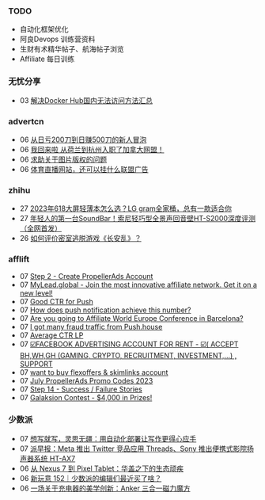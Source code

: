 ### TODO
-  自动化框架优化
-  阿良Devops 训练营资料
-  生财有术精华帖子、航海帖子浏览
-  Affiliate 每日训练

### 无忧分享
<!-- ruyo:START -->
-  03 [解决Docker Hub国内无法访问方法汇总](https://51.ruyo.net/18416.html)<!-- ruyo:END -->

### advertcn
<!-- advertcn:START -->
-  06 [从日亏200刀到日赚500刀的新人冒泡](https://www.advertcn.com/forum.php?mod=viewthread&tid=111098)
-  06 [我回来啦 从荷兰到杭州入职了加拿大网盟！](https://www.advertcn.com/forum.php?mod=viewthread&tid=111097)
-  06 [求助关于图片版权的问题](https://www.advertcn.com/forum.php?mod=viewthread&tid=111092)
-  06 [体育直播网站，还可以挂什么联盟广告](https://www.advertcn.com/forum.php?mod=viewthread&tid=111091)<!-- advertcn:END -->

### zhihu
<!-- zhihu:START -->
-  27 [2023年618大屏轻薄本怎么选？LG gram全家桶，总有一款适合你](http://zhuanlan.zhihu.com/p/632641888?utm_campaign=rss&utm_medium=rss&utm_source=rss&utm_content=title)
-  27 [年轻人的第一台SoundBar！索尼轻巧型全景声回音壁HT-S2000深度评测（全网首发）](http://zhuanlan.zhihu.com/p/630990296?utm_campaign=rss&utm_medium=rss&utm_source=rss&utm_content=title)
-  26 [如何评价密室逃脱游戏《长安乱》？](http://www.zhihu.com/question/563950552/answer/3045961312?utm_campaign=rss&utm_medium=rss&utm_source=rss&utm_content=title)<!-- zhihu:END -->

### afflift
<!-- afflift:START -->
-  07 [Step 2 - Create PropellerAds Account](https://afflift.com/f/threads/step-2-create-propellerads-account.7473/?utm_source=rss&utm_medium=rss)
-  07 [MyLead.global - Join the most innovative affiliate network. Get it on a new level!](https://afflift.com/f/threads/mylead-global-join-the-most-innovative-affiliate-network-get-it-on-a-new-level.2151/?utm_source=rss&utm_medium=rss)
-  07 [Good CTR for Push](https://afflift.com/f/threads/good-ctr-for-push.10968/?utm_source=rss&utm_medium=rss)
-  07 [How does push notification achieve this number?](https://afflift.com/f/threads/how-does-push-notification-achieve-this-number.10924/?utm_source=rss&utm_medium=rss)
-  07 [Are you going to Affiliate World Europe Conference in Barcelona?](https://afflift.com/f/threads/are-you-going-to-affiliate-world-europe-conference-in-barcelona.11238/?utm_source=rss&utm_medium=rss)
-  07 [I got many fraud traffic from Push.house](https://afflift.com/f/threads/i-got-many-fraud-traffic-from-push-house.11206/?utm_source=rss&utm_medium=rss)
-  07 [Average CTR LP](https://afflift.com/f/threads/average-ctr-lp.11135/?utm_source=rss&utm_medium=rss)
-  07 [☑️FACEBOOK ADVERTISING ACCOUNT FOR RENT - ☑️&lpar; ACCEPT BH,WH,GH &lpar;GAMING, CRYPTO, RECRUITMENT, INVESTMENT,...&rpar; , SUPPORT](https://afflift.com/f/threads/%E2%98%91%EF%B8%8Ffacebook-advertising-account-for-rent-%E2%98%91%EF%B8%8F-accept-bh-wh-gh-gaming-crypto-recruitment-investment-support.11021/?utm_source=rss&utm_medium=rss)
-  07 [want to buy flexoffers &amp; skimlinks account](https://afflift.com/f/threads/want-to-buy-flexoffers-skimlinks-account.11241/?utm_source=rss&utm_medium=rss)
-  07 [July PropellerAds Promo Codes 2023](https://afflift.com/f/threads/july-propellerads-promo-codes-2023.11242/?utm_source=rss&utm_medium=rss)
-  07 [Step 14 - Success / Failure Stories](https://afflift.com/f/threads/step-14-success-failure-stories.2951/?utm_source=rss&utm_medium=rss)
-  07 [Galaksion Contest - $4,000 in Prizes!](https://afflift.com/f/threads/galaksion-contest-4-000-in-prizes.11219/?utm_source=rss&utm_medium=rss)<!-- afflift:END -->

### 少数派
<!-- sspai:START -->
-  07 [想写就写，灵思无疆：用自动化部署让写作更得心应手](https://sspai.com/post/80741)
-  07 [派早报：Meta 推出 Twitter 竞品应用 Threads、Sony 推出便携式影院扬声器系统 HT-AX7](https://sspai.com/post/80897)
-  06 [从 Nexus 7 到 Pixel Tablet：华盖之下的生态顽疾](https://sspai.com/prime/story/vintage-tech-stories-google-tablets)
-  06 [新玩意 152｜少数派的编辑们最近买了啥？](https://sspai.com/post/80882)
-  06 [一场关于充电器的美学创新：Anker 三合一磁力魔方](https://sspai.com/post/80724)<!-- sspai:END -->
